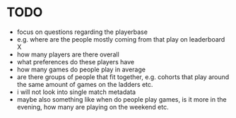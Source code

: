# TODO

- focus on questions regarding the playerbase
- e.g. where are the people mostly coming from that play on leaderboard X
- how many players are there overall
- what preferences do these players have
- how many games do people play in average
- are there groups of people that fit together, e.g. cohorts that play around the same amount of games on the ladders etc.
- i will not look into single match metadata
- maybe also something like when do people play games, is it more in the evening, how many are playing on the weekend etc.
